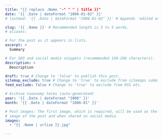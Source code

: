 ```yaml
---
title: "{{ replace .Name "-" " " | title }}"
date: '{{ .Date | dateFormat "2006-01-02" }}'
# lastmod: '{{ .Date | dateFormat "2006-01-02" }}' # Appends 'edited on' to the publish date

slug: '{{ .Name }}' # Recommended length is 3 to 5 words.
# aliases:

# For the post as it appears in lists.
excerpt: >
  Summary

# For SEO and social media snippets (recommended 150-200 characters).
description: >
  Description

draft: true # Change to 'false' to publish this post.
sitemap_exclude: true # Change to 'true' to exclude from sitemaps submitted to search engines.
feed_exclude: false # Change to 'true' to exclude from RSS etc.

# Archive taxonomy terms (auto-generated)
year: '{{ .Date | dateFormat "2006" }}'
month: '{{ .Date | dateFormat "2006-01" }}'

# Post images: The first image, which is required, will be used as the header
# image of the post and when shared on social media.
images:
  - "{{ .Name | urlize }}.jpg"

---
```

